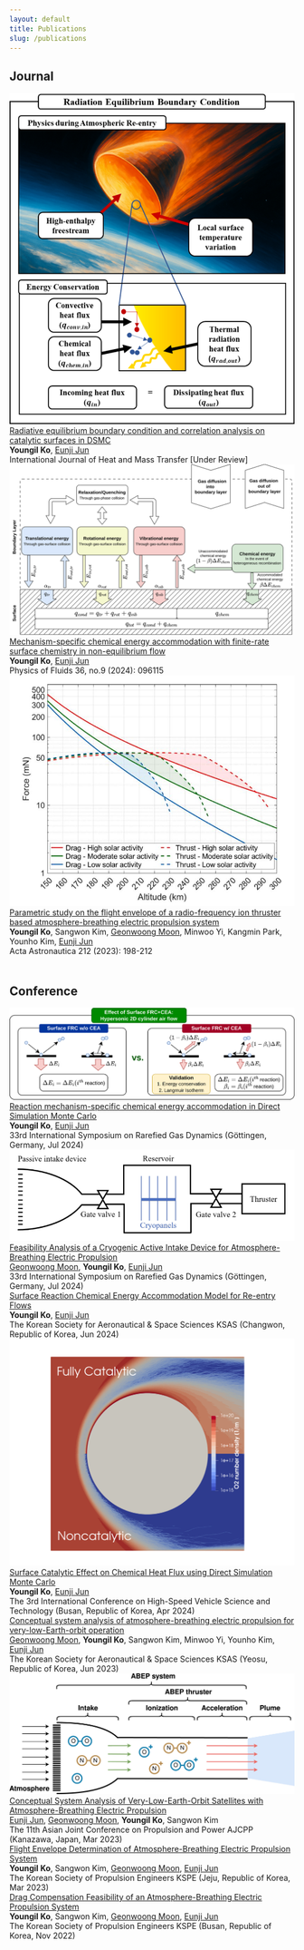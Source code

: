```yaml
---
layout: default
title: Publications
slug: /publications
---
```


<h2>Journal</h2>
<div class="pub-container">
    <div class="pub-teaser-image">
            <img class="img-shadow" src="./assets/img/teaser/journal3-teaser.png"/>
    </div>
    <div class="pub-contents">
        <a id="blue-bg" class="pub-title" href="https://arxiv.org/abs/2504.15842">Radiative equilibrium boundary condition and correlation analysis on catalytic surfaces in DSMC</a> <br/>
        <b class="pub-me">Youngil Ko</b>, <a class="collaborator" href="https://scholar.google.com/citations?user=YDnD0o8AAAAJ&hl=en&oi=ao">Eunji Jun</a> <br>
        <span class="pub-journal"> International Journal of Heat and Mass Transfer [Under Review] </span>
    </div>
</div>


<div class="pub-container">
    <div class="pub-teaser-image">
            <img class="img-shadow" src="./assets/img/teaser/journal2-teaser.png"/>
    </div>
    <div class="pub-contents">
        <a id="blue-bg" class="pub-title" href="https://doi.org/10.1063/5.0222518">Mechanism-specific chemical energy accommodation with finite-rate surface chemistry in non-equilibrium flow</a> <br/>
        <b class="pub-me">Youngil Ko</b>, <a class="collaborator" href="https://scholar.google.com/citations?user=YDnD0o8AAAAJ&hl=en&oi=ao">Eunji Jun</a> <br>
        <span class="pub-journal"> Physics of Fluids 36, no.9 (2024): 096115 </span>
    </div>
</div>

<div class="pub-container">
    <div class="pub-teaser-image">
            <img class="img-shadow" src="./assets/img/teaser/journal1-teaser.jpg"/>
    </div>
    <div class="pub-contents">
        <a id="blue-bg" class="pub-title" href="https://doi.org/10.1016/j.actaastro.2023.07.043">Parametric study on the flight envelope of a radio-frequency ion thruster based atmosphere-breathing electric propulsion system</a> <br/>
        <b class="pub-me">Youngil Ko</b>, Sangwon Kim, <a class="collaborator" href="https://scholar.google.com/citations?user=2Q0odFEAAAAJ&hl=en&oi=ao">Geonwoong Moon</a>, Minwoo Yi, Kangmin Park, Younho Kim, <a class="collaborator" href="https://scholar.google.com/citations?user=YDnD0o8AAAAJ&hl=en&oi=ao">Eunji Jun</a> <br>
        <span class="pub-journal"> Acta Astronautica 212 (2023): 198-212 </span>
    </div>
</div>

<div style="height: 20px"></div>
<h2>Conference</h2>

<div class="pub-container">
    <div class="pub-teaser-image">
            <img class="img-shadow" src="./assets/img/teaser/RGD33-teaser.png"/>
    </div>
    <div class="pub-contents">
        <a id="blue-bg" class="pub-title" href="https://drive.google.com/file/d/1jEPNHO32P2kKjFRkTzep_CwI5aHh5e1I/view">Reaction mechanism-specific chemical energy accommodation in Direct Simulation Monte Carlo</a> <br/>
        <b class="pub-me">Youngil Ko</b>, <a class="collaborator" href="https://scholar.google.com/citations?user=YDnD0o8AAAAJ&hl=en&oi=ao">Eunji Jun</a> <br>
        <span class="pub-journal">33rd International Symposium on Rarefied Gas Dynamics (Göttingen, Germany, Jul 2024) </span>
    </div>
</div>

<div class="pub-container">
    <div class="pub-teaser-image">
            <img class="img-shadow" src="./assets/img/teaser/RGD33-2-teaser.png"/>
    </div>
    <div class="pub-contents">
        <a id="blue-bg" class="pub-title" href="https://drive.google.com/file/d/1ZKwb3Wjf64XzPGrWQ6tiSDgRFFUpKygz/view">Feasibility Analysis of a Cryogenic Active Intake Device for Atmosphere-Breathing Electric Propulsion</a> <br/>
        <a class="collaborator" href="https://scholar.google.com/citations?user=2Q0odFEAAAAJ&hl=en&oi=ao">Geonwoong Moon</a>, <b class="pub-me">Youngil Ko</b>, <a class="collaborator" href="https://scholar.google.com/citations?user=YDnD0o8AAAAJ&hl=en&oi=ao">Eunji Jun</a> <br>
        <span class="pub-journal">33rd International Symposium on Rarefied Gas Dynamics (Göttingen, Germany, Jul 2024) </span>
    </div>
</div>

<div class="pub-container">
    <div class="pub-contents">
        <a id="blue-bg" class="pub-title" href="https://drive.google.com/file/d/15nOzrCSKlPD0lqTYVGwnDoXWq9h2gea_/view">Surface Reaction Chemical Energy Accommodation Model for Re-entry Flows</a> <br/>
        <b class="pub-me">Youngil Ko</b>, <a class="collaborator" href="https://scholar.google.com/citations?user=YDnD0o8AAAAJ&hl=en&oi=ao">Eunji Jun</a> <br>
        <span class="pub-journal">The Korean Society for Aeronautical & Space Sciences KSAS (Changwon, Republic of Korea, Jun 2024) </span>
    </div>
</div>

<div class="pub-container">
    <div class="pub-teaser-image">
            <img class="img-shadow" src="./assets/img/teaser/HiSST-teaser.png"/>
    </div>
    <div class="pub-contents">
        <a id="blue-bg" class="pub-title" href="https://drive.google.com/file/d/1UETzeO1E-pleC8hUkGm9YfVvkFIua7ci/view?usp=drive_link">Surface Catalytic Effect on Chemical Heat Flux using Direct Simulation Monte Carlo</a> <br/>
        <b class="pub-me">Youngil Ko</b>, <a class="collaborator" href="https://scholar.google.com/citations?user=YDnD0o8AAAAJ&hl=en&oi=ao">Eunji Jun</a> <br>
        <span class="pub-journal">The 3rd International Conference on High-Speed Vehicle Science and Technology (Busan, Republic of Korea, Apr 2024) </span>
    </div>
</div>


<div class="pub-container">
    <div class="pub-contents">
        <a id="blue-bg" class="pub-title" href="https://drive.google.com/file/d/1zdSj-06rI9eXchffRc4_c-HalyfeAHZy/view">Conceptual system analysis of atmosphere-breathing electric propulsion for very-low-Earth-orbit operation</a> <br/>
        <a class="collaborator" href="https://scholar.google.com/citations?user=2Q0odFEAAAAJ&hl=en&oi=ao">Geonwoong Moon</a>, <b class="pub-me">Youngil Ko</b>, Sangwon Kim, Minwoo Yi, Younho Kim, <a class="collaborator" href="https://scholar.google.com/citations?user=YDnD0o8AAAAJ&hl=en&oi=ao">Eunji Jun</a> <br>
        <span class="pub-journal">The Korean Society for Aeronautical & Space Sciences KSAS (Yeosu, Republic of Korea, Jun 2023) </span>
    </div>
</div>

<div class="pub-container">
    <div class="pub-teaser-image">
            <img class="img-shadow" src="./assets/img/teaser/AJCPP-teaser.jpg"/>
    </div>
    <div class="pub-contents">
        <a id="blue-bg" class="pub-title" href="https://drive.google.com/file/d/1dcTrSRodEYliaUBQuzmWqq9kVE6K1zoe/view">Conceptual System Analysis of Very-Low-Earth-Orbit Satellites with Atmosphere-Breathing Electric Propulsion</a> <br/>
        <a class="collaborator" href="https://scholar.google.com/citations?user=YDnD0o8AAAAJ&hl=en&oi=ao">Eunji Jun</a>, <a class="collaborator" href="https://scholar.google.com/citations?user=2Q0odFEAAAAJ&hl=en&oi=ao">Geonwoong Moon</a>, <b class="pub-me">Youngil Ko</b>, Sangwon Kim <br>
        <span class="pub-journal">The 11th Asian Joint Conference on Propulsion and Power AJCPP (Kanazawa, Japan, Mar 2023) </span>
    </div>
</div>

<div class="pub-container">
    <div class="pub-contents">
        <a id="blue-bg" class="pub-title" href="https://drive.google.com/file/d/1sWOzsGBudn0xxMG9frTFUY7DXt5MCeaf/view">Flight Envelope Determination of Atmosphere-Breathing Electric Propulsion System</a> <br/>
        <b class="pub-me">Youngil Ko</b>, Sangwon Kim, <a class="collaborator" href="https://scholar.google.com/citations?user=2Q0odFEAAAAJ&hl=en&oi=ao">Geonwoong Moon</a>, <a class="collaborator" href="https://scholar.google.com/citations?user=YDnD0o8AAAAJ&hl=en&oi=ao">Eunji Jun</a><br>
        <span class="pub-journal">The Korean Society of Propulsion Engineers KSPE (Jeju, Republic of Korea, Mar 2023) </span>
    </div>
</div>


<div class="pub-container">
    <div class="pub-contents">
        <a id="blue-bg" class="pub-title" href="https://drive.google.com/file/d/1n_MhPnNev-CmyQMu5qBY8IuGJmg0P2mw/view">Drag Compensation Feasibility of an Atmosphere-Breathing Electric Propulsion System</a> <br/>
        <b class="pub-me">Youngil Ko</b>, Sangwon Kim, <a class="collaborator" href="https://scholar.google.com/citations?user=2Q0odFEAAAAJ&hl=en&oi=ao">Geonwoong Moon</a>, <a class="collaborator" href="https://scholar.google.com/citations?user=YDnD0o8AAAAJ&hl=en&oi=ao">Eunji Jun</a><br>
        <span class="pub-journal">The Korean Society of Propulsion Engineers KSPE (Busan, Republic of Korea, Nov 2022) </span>
    </div>
</div>

